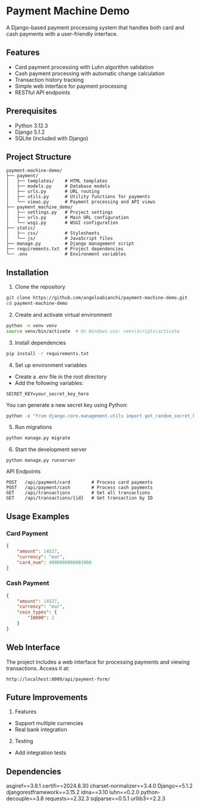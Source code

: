 # Payment Machine Demo
 A Django-based payment processing system that handles both card and cash payments with a user-friendly interface.

## Features

- Card payment processing with Luhn algorithm validation
- Cash payment processing with automatic change calculation
- Transaction history tracking
- Simple web interface for payment processing
- RESTful API endpoints

## Prerequisites

- Python 3.12.3
- Django 5.1.2
- SQLite (included with Django)

## Project Structure
```plaintext
payment-machine-demo/
├── payment/
│   ├── templates/    # HTML templates
│   ├── models.py     # Database models
│   ├── urls.py       # URL routing
│   ├── utils.py      # Utility functions for payments
│   └── views.py      # Payment processing and API views
├── payment_machine_demo/
│   ├── settings.py   # Project settings
│   ├── urls.py       # Main URL configuration
│   └── wsgi.py       # WSGI configuration
├── static/
│   ├── css/          # Stylesheets
│   └── js/           # JavaScript files
├── manage.py         # Django management script
├── requirements.txt  # Project dependencies
└── .env              # Environment variables
```
## Installation

1. Clone the repository

```bash
git clone https://github.com/angeloabianchi/payment-machine-demo.git
cd payment-machine-demo
```

2. Create and activate virtual environment

```bash
python -m venv venv
source venv/bin/activate  # On Windows use: venv\Scripts\activate
```
3. Install dependencies

```bash
pip install -r requirements.txt
```
4. Set up environment variables

- Create a .env file in the root directory
- Add the following variables:
```
SECRET_KEY=your_secret_key_here
```
You can generate a new secret key using Python:

```python
python -c "from django.core.management.utils import get_random_secret_key; print(get_random_secret_key())"
```
5. Run migrations

```bash
python manage.py migrate
```
6. Start the development server
```
python manage.py runserver
```
API Endpoints

```plaintext
POST   /api/payment/card        # Process card payments
POST   /api/payment/cash        # Process cash payments
GET    /api/transactions        # Get all transactions
GET    /api/transactions/{id}   # Get transaction by ID
```

## Usage Examples

### Card Payment

```json
{
    "amount": 14527,
    "currency": "eur",
    "card_num": 4000000000001000
}
```

### Cash Payment

```json
{
    "amount": 14527,
    "currency": "eur",
    "coin_types": {
        "10000": 2
    }
}
```
## Web Interface

The project includes a web interface for processing payments and viewing transactions. Access it at:
```
http://localhost:8000/api/payment-form/
```
## Future Improvements

1. Features

- Support multiple currencies
- Real bank integration

2. Testing

- Add integration tests

## Dependencies

asgiref==3.8.1
certifi==2024.8.30
charset-normalizer==3.4.0
Django==5.1.2
djangorestframework==3.15.2
idna==3.10
luhn==0.2.0
python-decouple==3.8
requests==2.32.3
sqlparse==0.5.1
urllib3==2.2.3
